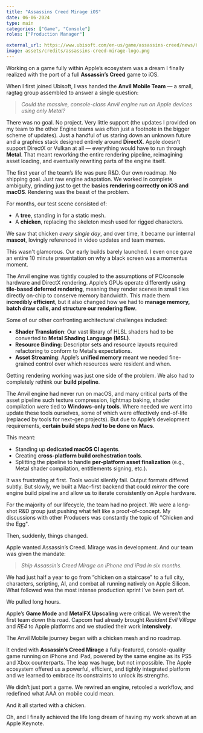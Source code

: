 ```yaml
---
title: "Assassins Creed Mirage iOS"
date: 06-06-2024
type: main
categories: ["Game", "Console"]
roles: ["Production Manager"]

external_url: https://www.ubisoft.com/en-us/game/assassins-creed/news/6hRBheSWDoKUdnKxzy5YOg/assassins-creed-mirage-is-coming-to-ios
image: assets/credits/assassins-creed-mirage-logo.png
---
```



Working on a game fully within Apple’s ecosystem was a dream I finally realized with the port of a full **Assassin’s Creed** game to iOS.

When I first joined Ubisoft, I was handed the **Anvil Mobile Team** — a small, ragtag group assembled to answer a single question:

> *Could the massive, console-class Anvil engine run on Apple devices using only Metal?*

There was no goal. No project. Very little support (the updates I provided on my team to the other Engine teams was often just a footnote in the bigger scheme of updates). Just a handful of us staring down an unknown future and a graphics stack designed entirely around **DirectX**. Apple doesn’t support DirectX or Vulkan at all — everything would have to run through **Metal**. That meant reworking the entire rendering pipeline, reimagining asset loading, and eventually rewriting parts of the engine itself.


The first year of the team’s life was pure R&D. Our own roadmap. No shipping goal. Just raw engine adaptation. We worked in complete ambiguity, grinding just to get the **basics rendering correctly on iOS and macOS**. Rendering was the beast of the problem.

For months, our test scene consisted of:

* A **tree**, standing in for a static mesh.
* A **chicken**, replacing the skeleton mesh used for rigged characters.

We saw that chicken *every single day*, and over time, it became our internal **mascot**, lovingly referenced in video updates and team memes.

This wasn't glamorous. Our early builds barely launched. I even once gave an entire 10 minute presentation on why a black screen was a momentus moment. 


The Anvil engine was tightly coupled to the assumptions of PC/console hardware and DirectX rendering. Apple’s GPUs operate differently using **tile-based deferred rendering**, meaning they render scenes in small tiles directly on-chip to conserve memory bandwidth. This made them **incredibly efficient**, but it also changed how we had to **manage memory, batch draw calls, and structure our rendering flow**.


Some of our other confronting architectural challenges included:

* **Shader Translation**: Our vast library of HLSL shaders had to be converted to **Metal Shading Language (MSL)**.
* **Resource Binding**: Descriptor sets and resource layouts required refactoring to conform to Metal’s expectations.
* **Asset Streaming**: Apple’s **unified memory** meant we needed fine-grained control over which resources were resident and when.


Getting rendering working was just one side of the problem. We also had to completely rethink our **build pipeline**.

The Anvil engine had never run on macOS, and many critical parts of the asset pipeline such texture compression, lightmap baking, shader compilation were tied to **Windows-only tools**. Where needed we went into update these tools ourselves, some of which were effectively end-of-life (replaced by tools for next-gen projects). But due to Apple’s development requirements, **certain build steps *had* to be done on Macs**. 

This meant:

* Standing up **dedicated macOS CI agents**.
* Creating **cross-platform build orchestration tools**.
* Splitting the pipeline to handle **per-platform asset finalization** (e.g., Metal shader compilation, entitlements signing, etc.).

It was frustrating at first. Tools would silently fail. Output formats differed subtly. But slowly, we built a Mac-first backend that could *mirror* the core engine build pipeline and allow us to iterate consistently on Apple hardware.


For the majority of our lifecycle, the team had no project. We were a long-shot R&D group just pushing what felt like a proof-of-concept. My discussions with other Producers was constantly the topic of "Chicken and the Egg". 

Then, suddenly, things changed.

Apple wanted Assassin’s Creed. Mirage was in development. And our team was given the mandate:

> *Ship Assassin’s Creed Mirage on iPhone and iPad in six months.*

We had just half a year to go from “chicken on a staircase” to a full city, characters, scripting, AI, and combat all running natively on Apple Silicon. What followed was the most intense production sprint I’ve been part of.

We pulled long hours.

Apple’s **Game Mode** and **MetalFX Upscaling** were critical. We weren’t the first team down this road. Capcom had already brought *Resident Evil Village* and *RE4* to Apple platforms and we studied their work **intensively**.


The Anvil Mobile journey began with a chicken mesh and no roadmap.

It ended with **Assassin’s Creed Mirage**  a fully-featured, console-quality game running on iPhone and iPad, powered by the same engine as its PS5 and Xbox counterparts. The leap was huge, but not impossible. The Apple ecosystem offered us a powerful, efficient, and tightly integrated platform and we learned to embrace its constraints to unlock its strengths.

We didn’t just port a game.
We rewired an engine, retooled a workflow, and redefined what AAA on mobile could mean.

And it all started with a chicken.

Oh, and I finally achieved the life long dream of having my work shown at an Apple Keynote.
